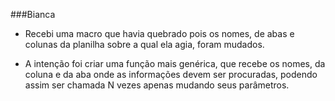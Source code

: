 ###Bianca

* Recebi uma macro que havia quebrado pois os nomes, de abas e colunas da planilha sobre a qual ela agia, foram mudados.

* A intenção foi criar uma função mais genérica, que recebe os nomes, da coluna e da aba onde as informações devem ser procuradas, podendo assim ser chamada N vezes apenas mudando seus parâmetros.